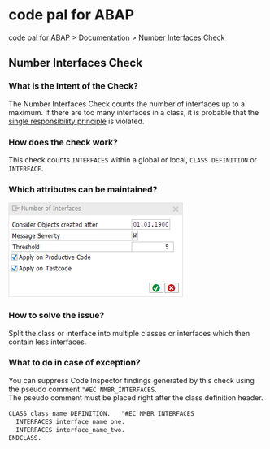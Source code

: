 # code pal for ABAP

[code pal for ABAP](../../README.md) > [Documentation](../check_documentation.md) > [Number Interfaces Check](number-interfaces.md)

## Number Interfaces Check

### What is the Intent of the Check?

The Number Interfaces Check counts the number of interfaces up to a maximum. If there are too many interfaces in a class, it is probable that the [single responsibility principle](https://en.wikipedia.org/wiki/Single_responsibility_principle) is violated.

### How does the check work?

This check counts `INTERFACES` within a global or local, `CLASS DEFINITION` or `INTERFACE`.

### Which attributes can be maintained?

![Attributes](./imgs/number_of_interfaces.png)

### How to solve the issue?

Split the class or interface into multiple classes or interfaces which then contain less interfaces.

### What to do in case of exception?

You can suppress Code Inspector findings generated by this check using the pseudo comment `"#EC NMBR_INTERFACES`.  
The pseudo comment must be placed right after the class definition header.

```abap
CLASS class_name DEFINITION.   "#EC NMBR_INTERFACES
  INTERFACES interface_name_one.
  INTERFACES interface_name_two.
ENDCLASS.
```
